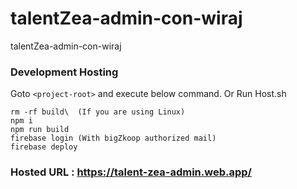 # talentZea-admin-con-wiraj
talentZea-admin-con-wiraj


### Development Hosting
Goto `<project-root>`  and execute below command. Or Run Host.sh
```
rm -rf build\  (If you are using Linux) 
npm i  
npm run build  
firebase login (With bigZkoop authorized mail)
firebase deploy
```


### Hosted URL : https://talent-zea-admin.web.app/
